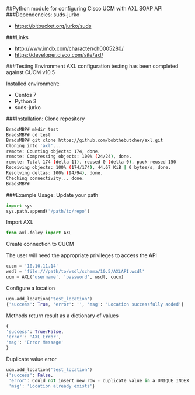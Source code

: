 ##Python module for configuring Cisco UCM with AXL SOAP API
###Dependencies:
 suds-jurko
 - https://bitbucket.org/jurko/suds

###Links
 - http://www.imdb.com/character/ch0005280/ 
 - https://developer.cisco.com/site/axl/

###Testing Environment
AXL configuration testing has been completed against CUCM v10.5

Installed environment:
 - Centos 7
 - Python 3
 - suds-jurko

###Installation:
Clone repository
```bash
BradsMBP# mkdir test
BradsMBP# cd test
BradsMBP# git clone https://github.com/bobthebutcher/axl.git
Cloning into 'axl'...
remote: Counting objects: 174, done.
remote: Compressing objects: 100% (24/24), done.
remote: Total 174 (delta 11), reused 0 (delta 0), pack-reused 150
Receiving objects: 100% (174/174), 44.67 KiB | 0 bytes/s, done.
Resolving deltas: 100% (94/94), done.
Checking connectivity... done.
BradsMBP#
```

###Example Usage:
Update your path
```python
import sys
sys.path.append('/path/to/repo')
```

Import AXL
```python
from axl.foley import AXL
```

Create connection to CUCM

The user will need the appropriate privileges to access the API
```python
cucm = '10.10.11.14'
wsdl = 'file:///path/to/wsdl/schema/10.5/AXLAPI.wsdl'
ucm = AXL('username', 'password', wsdl, cucm)
```

Configure a location
```python
ucm.add_location('test_location')
{'success': True, 'error': '', 'msg': 'Location successfully added'}
```

Methods return result as a dictionary of values
```python
{
'success': True/False, 
'error': 'AXL Error', 
'msg': 'Error Message'
}
```

Duplicate value error
```python
ucm.add_location('test_location')
{'success': False,
 'error': Could not insert new row - duplicate value in a UNIQUE INDEX column (Unique Index:).,
 'msg': 'Location already exists'}
```
